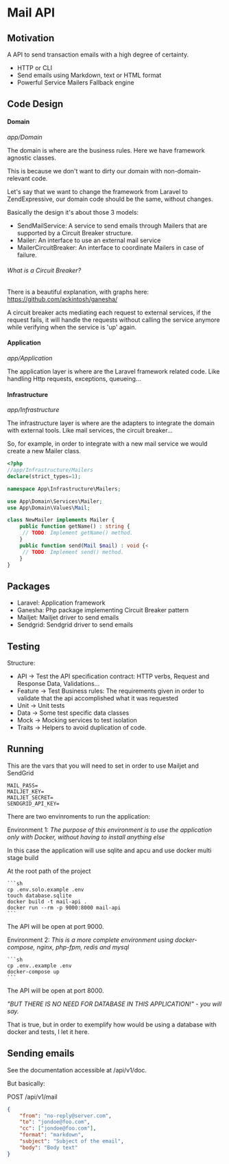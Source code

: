 <h1>Mail API</h1>

## Motivation

A API to send transaction emails with a high degree of certainty.

- HTTP or CLI
- Send emails using Markdown, text or HTML format
- Powerful Service Mailers Fallback engine

## Code Design

#### Domain
<i>app/Domain</i>

The domain is where are the business rules. Here we have framework agnostic classes.

This is because we don't want to dirty our domain with non-domain-relevant code. 

Let's say that we want to change the framework from Laravel to ZendExpressive, our domain code
should be the same, without changes.

Basically the design it's about those 3 models:
* SendMailService: A service to send emails through Mailers that are supported by a Circuit Breaker structure.
* Mailer: An interface to use an external mail service 
* MailerCircuitBreaker: An interface to coordinate Mailers in case of failure.

###### What is a Circuit Breaker?
There is a beautiful explanation, with graphs here: https://github.com/ackintosh/ganesha/

A circuit breaker acts mediating each request to external services, if the request fails, it
will handle the requests without calling the service anymore while verifying when the service is 'up' 
again. 

#### Application
<i>app/Application</i>

The application layer is where are the Laravel framework related code.
Like handling Http requests, exceptions, queueing...

#### Infrastructure
<i>app/Infrastructure</i>

The infrastructure layer is where are the adapters to integrate the domain
with external tools.
Like mail services, the circuit breaker...

So, for example, in order to integrate with a new mail service we would create
a new Mailer class.
```php
<?php
//app/Infrastructure/Mailers
declare(strict_types=1);

namespace App\Infrastructure\Mailers;

use App\Domain\Services\Mailer;
use App\Domain\Values\Mail;

class NewMailer implements Mailer {
    public function getName() : string {
     // TODO: Implement getName() method.
    }
    public function send(Mail $mail) : void {<
     // TODO: Implement send() method.
    }
}
```

## Packages

* Laravel: Application framework
* Ganesha: Php package implementing Circuit Breaker pattern
* Mailjet: Mailjet driver to send emails
* Sendgrid: Sendgrid driver to send emails

## Testing

Structure:
* API -> Test the API specification contract: HTTP verbs, Request and Response Data, Validations...
* Feature -> Test Business rules: The requirements 
given in order to validate that the api accomplished what it was requested
* Unit -> Unit tests
* Data -> Some test specific data classes
* Mock -> Mocking services to test isolation
* Traits -> Helpers to avoid duplication of code. 

## Running

This are the vars that you will need to set in order to use Mailjet and SendGrid

    MAIL_PASS=
    MAILJET_KEY=
    MAILJET_SECRET=
    SENDGRID_API_KEY=

There are two envinroments to run the application:

Environment 1:
    <i>The purpose of this environment is to use the application only with Docker, without having to install anything 
    else</i>
    
In this case the application will use sqlite and apcu and use docker multi stage build
    
At the root path of the project
    
    ```sh
    cp .env.solo.example .env
    touch database.sqlite
    docker build -t mail-api .
    docker run --rm -p 9000:8000 mail-api 
    ```
    
The API will be open at port 9000.

Environment 2:
    <i>This is a more complete environment using docker-compose, nginx, php-fpm, redis and mysql </i>
    
    ```sh
    cp .env..example .env
    docker-compose up
    ```
The API will be open at port 8000.

    
<i>"BUT THERE IS NO NEED FOR DATABASE IN THIS APPLICATION!" - you will say. </i>

That is true, but in order to exemplify how would be using a database with docker and tests, I let it here.

## Sending emails

See the documentation accessible at /api/v1/doc.

But basically:

POST /api/v1/mail
```json
{
    "from": "no-reply@server.com",
    "to": "jondoe@foo.com",
    "cc": ["jondoe@foo.com"],
    "format": "markdown",
    "subject": "Subject of the email",
    "body": "Body text"
}
```


